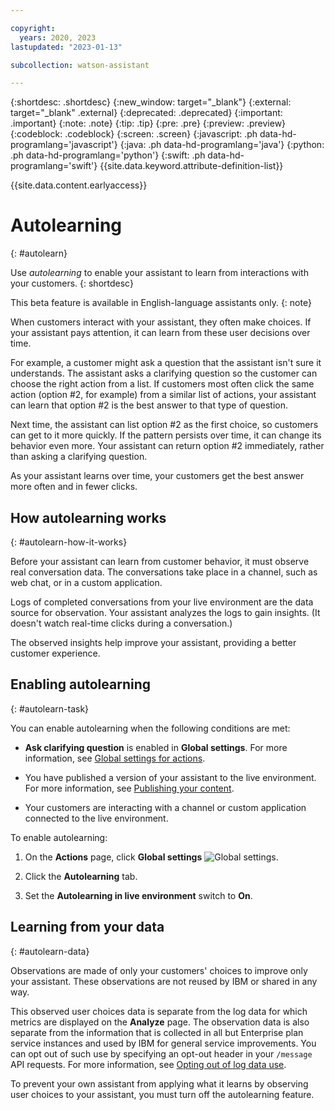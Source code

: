 ```yaml
---

copyright:
  years: 2020, 2023
lastupdated: "2023-01-13"

subcollection: watson-assistant

---
```


{:shortdesc: .shortdesc}
{:new_window: target="_blank"}
{:external: target="_blank" .external}
{:deprecated: .deprecated}
{:important: .important}
{:note: .note}
{:tip: .tip}
{:pre: .pre}
{:preview: .preview}
{:codeblock: .codeblock}
{:screen: .screen}
{:javascript: .ph data-hd-programlang='javascript'}
{:java: .ph data-hd-programlang='java'}
{:python: .ph data-hd-programlang='python'}
{:swift: .ph data-hd-programlang='swift'}
{{site.data.keyword.attribute-definition-list}}

{{site.data.content.earlyaccess}}

# Autolearning 
{: #autolearn}

Use *autolearning* to enable your assistant to learn from interactions with your customers.
{: shortdesc}

This beta feature is available in English-language assistants only.
{: note}

When customers interact with your assistant, they often make choices. If your assistant pays attention, it can learn from these user decisions over time.

For example, a customer might ask a question that the assistant isn't sure it understands. The assistant asks a clarifying question so the customer can choose the right action from a list. If customers most often click the same action (option #2, for example) from a similar list of actions, your assistant can learn that option #2 is the best answer to that type of question. 

Next time, the assistant can list option #2 as the first choice, so customers can get to it more quickly. If the pattern persists over time, it can change its behavior even more. Your assistant can return option #2 immediately, rather than asking a clarifying question.

As your assistant learns over time, your customers get the best answer more often and in fewer clicks.

## How autolearning works
{: #autolearn-how-it-works}

Before your assistant can learn from customer behavior, it must observe real conversation data. The conversations take place in a channel, such as web chat, or in a custom application. 

Logs of completed conversations from your live environment are the data source for observation. Your assistant analyzes the logs to gain insights. (It doesn't watch real-time clicks during a conversation.)

The observed insights help improve your assistant, providing a better customer experience.

## Enabling autolearning
{: #autolearn-task}

You can enable autolearning when the following conditions are met:

- **Ask clarifying question** is enabled in **Global settings**. For more information, see [Global settings for actions](/docs/watson-assistant?topic=watson-assistant-actions-global-settings).

- You have published a version of your assistant to the live environment. For more information, see [Publishing your content](/docs/watson-assistant?topic=watson-assistant-publish).

- Your customers are interacting with a channel or custom application connected to the live environment. 

To enable autolearning:

1. On the **Actions** page, click **Global settings** ![Global settings](images/gear-icon-black.png).

1. Click the **Autolearning** tab.

1. Set the **Autolearning in live environment** switch to **On**.

## Learning from your data
{: #autolearn-data}

Observations are made of only your customers' choices to improve only your assistant. These observations are not reused by IBM or shared in any way.

This observed user choices data is separate from the log data for which metrics are displayed on the **Analyze** page. The observation data is also separate from the information that is collected in all but Enterprise plan service instances and used by IBM for general service improvements. You can opt out of such use by specifying an opt-out header in your `/message` API requests. For more information, see [Opting out of log data use](/docs/watson-assistant?topic=watson-assistant-admin-securing#securing-log-opt-out).

To prevent your own assistant from applying what it learns by observing user choices to your assistant, you must turn off the autolearning feature.

